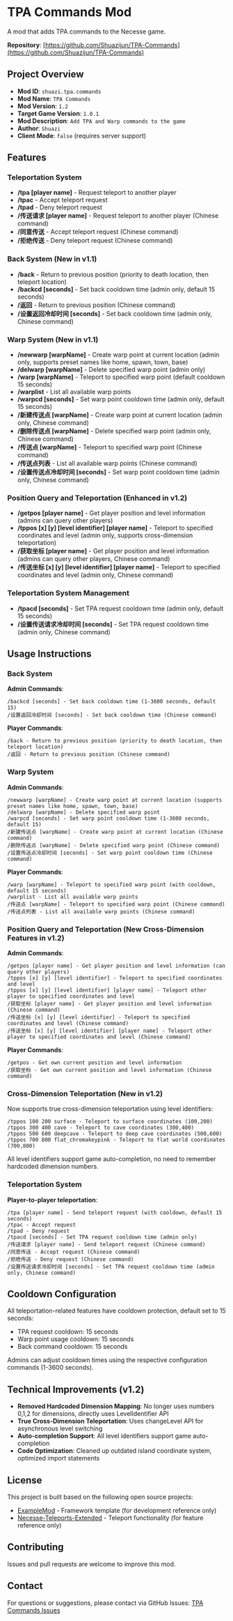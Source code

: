 # TPA Commands Mod

A mod that adds TPA commands to the Necesse game.

**Repository**: [https://github.com/Shuazijun/TPA-Commands](https://github.com/Shuazijun/TPA-Commands)

## Project Overview

- **Mod ID**: `shuazi.tpa.commands`
- **Mod Name**: `TPA Commands`
- **Mod Version**: `1.2`
- **Target Game Version**: `1.0.1`
- **Mod Description**: `Add TPA and Warp commands to the game`
- **Author**: `Shuazi`
- **Client Mode**: `false` (requires server support)

## Features

### Teleportation System
- **/tpa [player name]** - Request teleport to another player
- **/tpac** - Accept teleport request
- **/tpad** - Deny teleport request
- **/传送请求 [player name]** - Request teleport to another player (Chinese command)
- **/同意传送** - Accept teleport request (Chinese command)
- **/拒绝传送** - Deny teleport request (Chinese command)

### Back System (New in v1.1)
- **/back** - Return to previous position (priority to death location, then teleport location)
- **/backcd [seconds]** - Set back cooldown time (admin only, default 15 seconds)
- **/返回** - Return to previous position (Chinese command)
- **/设置返回冷却时间 [seconds]** - Set back cooldown time (admin only, Chinese command)

### Warp System (New in v1.1)
- **/newwarp [warpName]** - Create warp point at current location (admin only, supports preset names like home, spawn, town, base)
- **/delwarp [warpName]** - Delete specified warp point (admin only)
- **/warp [warpName]** - Teleport to specified warp point (default cooldown 15 seconds)
- **/warplist** - List all available warp points
- **/warpcd [seconds]** - Set warp point cooldown time (admin only, default 15 seconds)
- **/新建传送点 [warpName]** - Create warp point at current location (admin only, Chinese command)
- **/删除传送点 [warpName]** - Delete specified warp point (admin only, Chinese command)
- **/传送点 [warpName]** - Teleport to specified warp point (Chinese command)
- **/传送点列表** - List all available warp points (Chinese command)
- **/设置传送点冷却时间 [seconds]** - Set warp point cooldown time (admin only, Chinese command)

### Position Query and Teleportation (Enhanced in v1.2)
- **/getpos [player name]** - Get player position and level information (admins can query other players)
- **/tppos [x] [y] [level identifier] [player name]** - Teleport to specified coordinates and level (admin only, supports cross-dimension teleportation)
- **/获取坐标 [player name]** - Get player position and level information (admins can query other players, Chinese command)
- **/传送坐标 [x] [y] [level identifier] [player name]** - Teleport to specified coordinates and level (admin only, Chinese command)

### Teleportation System Management
- **/tpacd [seconds]** - Set TPA request cooldown time (admin only, default 15 seconds)
- **/设置传送请求冷却时间 [seconds]** - Set TPA request cooldown time (admin only, Chinese command)

## Usage Instructions

### Back System
**Admin Commands**:
```
/backcd [seconds] - Set back cooldown time (1-3600 seconds, default 15)
/设置返回冷却时间 [seconds] - Set back cooldown time (Chinese command)
```

**Player Commands**:
```
/back - Return to previous position (priority to death location, then teleport location)
/返回 - Return to previous position (Chinese command)
```

### Warp System
**Admin Commands**:
```
/newwarp [warpName] - Create warp point at current location (supports preset names like home, spawn, town, base)
/delwarp [warpName] - Delete specified warp point
/warpcd [seconds] - Set warp point cooldown time (1-3600 seconds, default 15)
/新建传送点 [warpName] - Create warp point at current location (Chinese command)
/删除传送点 [warpName] - Delete specified warp point (Chinese command)
/设置传送点冷却时间 [seconds] - Set warp point cooldown time (Chinese command)
```

**Player Commands**:
```
/warp [warpName] - Teleport to specified warp point (with cooldown, default 15 seconds)
/warplist - List all available warp points
/传送点 [warpName] - Teleport to specified warp point (Chinese command)
/传送点列表 - List all available warp points (Chinese command)
```

### Position Query and Teleportation (New Cross-Dimension Features in v1.2)
**Admin Commands**:
```
/getpos [player name] - Get player position and level information (can query other players)
/tppos [x] [y] [level identifier] - Teleport to specified coordinates and level
/tppos [x] [y] [level identifier] [player name] - Teleport other player to specified coordinates and level
/获取坐标 [player name] - Get player position and level information (Chinese command)
/传送坐标 [x] [y] [level identifier] - Teleport to specified coordinates and level (Chinese command)
/传送坐标 [x] [y] [level identifier] [player name] - Teleport other player to specified coordinates and level (Chinese command)
```

**Player Commands**:
```
/getpos - Get own current position and level information
/获取坐标 - Get own current position and level information (Chinese command)
```

### Cross-Dimension Teleportation (New in v1.2)
Now supports true cross-dimension teleportation using level identifiers:
```
/tppos 100 200 surface - Teleport to surface coordinates (100,200)
/tppos 300 400 cave - Teleport to cave coordinates (300,400)
/tppos 500 600 deepcave - Teleport to deep cave coordinates (500,600)
/tppos 700 800 flat_chromakeypink - Teleport to flat world coordinates (700,800)
```

All level identifiers support game auto-completion, no need to remember hardcoded dimension numbers.

### Teleportation System
**Player-to-player teleportation**:
```
/tpa [player name] - Send teleport request (with cooldown, default 15 seconds)
/tpac - Accept request
/tpad - Deny request
/tpacd [seconds] - Set TPA request cooldown time (admin only)
/传送请求 [player name] - Send teleport request (Chinese command)
/同意传送 - Accept request (Chinese command)
/拒绝传送 - Deny request (Chinese command)
/设置传送请求冷却时间 [seconds] - Set TPA request cooldown time (admin only, Chinese command)
```

## Cooldown Configuration
All teleportation-related features have cooldown protection, default set to 15 seconds:
- TPA request cooldown: 15 seconds
- Warp point usage cooldown: 15 seconds
- Back command cooldown: 15 seconds

Admins can adjust cooldown times using the respective configuration commands (1-3600 seconds).

## Technical Improvements (v1.2)
- **Removed Hardcoded Dimension Mapping**: No longer uses numbers 0,1,2 for dimensions, directly uses LevelIdentifier API
- **True Cross-Dimension Teleportation**: Uses changeLevel API for asynchronous level switching
- **Auto-completion Support**: All level identifiers support game auto-completion
- **Code Optimization**: Cleaned up outdated island coordinate system, optimized import statements

## License

This project is built based on the following open source projects:
- [ExampleMod](https://github.com/Shuazijun/ExampleMod) - Framework template (for development reference only)
- [Necesse-Teleports-Extended](https://github.com/deadly990/Necesse-Teleports-Extended) - Teleport functionality (for feature reference only)

## Contributing

Issues and pull requests are welcome to improve this mod.

## Contact

For questions or suggestions, please contact via GitHub Issues: [TPA Commands Issues](https://github.com/Shuazijun/TPA-Commands/issues)